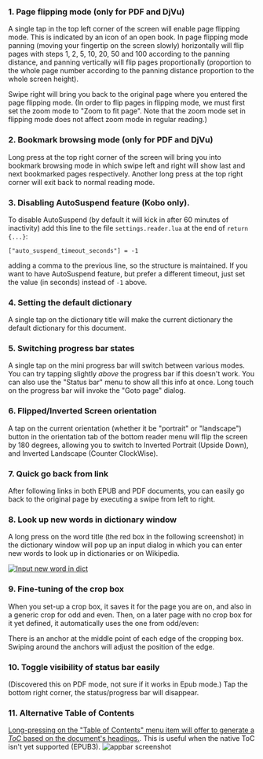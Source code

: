 ### 1. Page flipping mode (only for PDF and DjVu)
A single tap in the top left corner of the screen will enable page flipping mode. This is indicated by an icon of an open book. In page flipping mode panning (moving your fingertip on the screen slowly) horizontally will flip pages with steps 1, 2, 5, 10, 20, 50 and 100 according to the panning distance, and panning vertically will flip pages proportionally (proportion to the whole page number according to the panning distance proportion to the whole screen height).

Swipe right will bring you back to the original page where you entered the page flipping mode. (In order to flip pages in flipping mode, we must first set the zoom mode to "Zoom to fit page". Note that the zoom mode set in flipping mode does not affect zoom mode in regular reading.)

### 2. Bookmark browsing mode (only for PDF and DjVu)
Long press at the top right corner of the screen will bring you into bookmark browsing mode in which swipe left and right will show last and next bookmarked pages respectively. Another long press at the top right corner will exit back to normal reading mode.

### 3. Disabling AutoSuspend feature (Kobo only).
To disable AutoSuspend (by default it will kick in after 60 minutes of inactivity) add this line to the file `settings.reader.lua` at the end of `return {...}`:

```
["auto_suspend_timeout_seconds"] = -1
```

adding a comma to the previous line, so the structure is maintained. If you want to have AutoSuspend feature, but prefer a different timeout, just set the value (in seconds) instead of `-1` above.

### 4. Setting the default dictionary
A single tap on the dictionary title will make the current dictionary the default dictionary for this document.

### 5. Switching progress bar states
A single tap on the mini progress bar will switch between various modes. You can try tapping slightly *above* the progress bar if this doesn't work. You can also use the "Status bar" menu to show all this info at once. Long touch on the progress bar will invoke the "Goto page" dialog.

### 6. Flipped/Inverted Screen orientation
A tap on the current orientation (whether it be "portrait" or "landscape") button in the orientation tab of the bottom reader menu will flip the screen by 180 degrees, allowing you to switch to Inverted Portrait (Upside Down), and Inverted Landscape (Counter ClockWise).

### 7. Quick go back from link
After following links in both EPUB and PDF documents, you can easily go back to the original page by executing a swipe from left to right.

### 8. Look up new words in dictionary window
A long press on the word title (the red box in the following screenshot) in the dictionary window will pop up an input dialog in which you can enter new words to look up in dictionaries or on Wikipedia.

[![Input new word in dict](https://github.com/koreader/koreader/wiki/screenshots/dictionary_input_new_word.png)](https://github.com/koreader/koreader/wiki/screenshots/dictionary_input_new_word.png)

### 9. Fine-tuning of the crop box
When you set-up a crop box, it saves it for the page you are on, and also in a generic crop for odd and even.
Then, on a later page with no crop box for it yet defined, it automatically uses the one from odd/even:

There is an anchor at the middle point of each edge of the cropping box. Swiping around the anchors will adjust the position of the edge.

### 10. Toggle visibility of status bar easily
(Discovered this on PDF mode, not sure if it works in Epub mode.)
Tap the bottom right corner, the status/progress bar will disappear.

### 11. Alternative Table of Contents
[Long-pressing on the "Table of Contents" menu item will offer to generate a _ToC_ based on the document's headings.](https://github.com/koreader/koreader/pull/4011). This is useful when the native ToC isn't yet supported (EPUB3). 
![appbar screenshot](https://user-images.githubusercontent.com/24273478/41361691-f54900ce-6f2f-11e8-99cf-99eb6a5dd9a2.png)